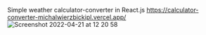 Simple weather calculator-converter in React.js
https://calculator-converter-michalwierzbickipl.vercel.app/
![Screenshot 2022-04-21 at 12 20 58](https://user-images.githubusercontent.com/94359771/164434836-87892fa6-4685-49d8-a123-a11c68c5a31e.jpg)
